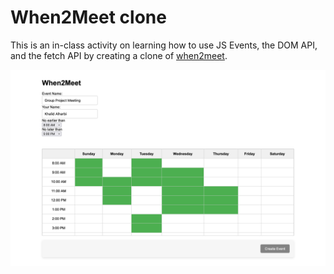 # When2Meet clone
This is an in-class activity on learning how to use JS Events, the DOM API, and the fetch API by creating a clone of [when2meet](https://www.when2meet.com/).

![](./when2-meet-activity.png)
